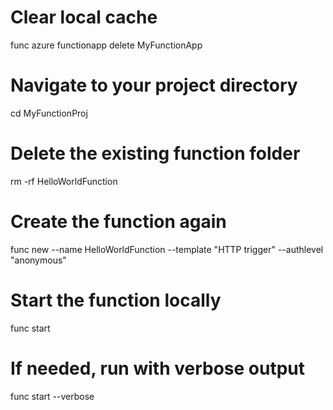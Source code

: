 # Clear local cache
func azure functionapp delete MyFunctionApp

# Navigate to your project directory
cd MyFunctionProj

# Delete the existing function folder
rm -rf HelloWorldFunction

# Create the function again
func new --name HelloWorldFunction --template "HTTP trigger" --authlevel "anonymous"

# Start the function locally
func start

# If needed, run with verbose output
func start --verbose
